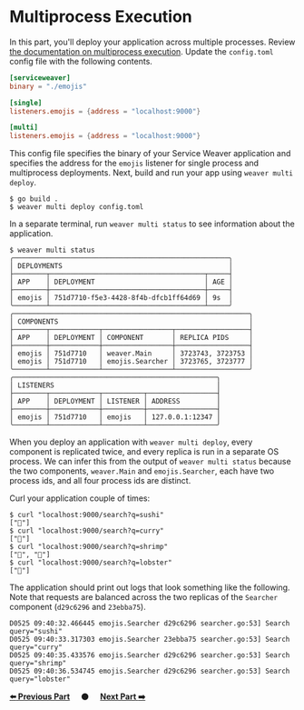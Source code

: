 # Multiprocess Execution

In this part, you'll deploy your application across multiple processes. Review
[the documentation on multiprocess execution][multiprocess]. Update the
`config.toml` config file with the following contents.

```toml
[serviceweaver]
binary = "./emojis"

[single]
listeners.emojis = {address = "localhost:9000"}

[multi]
listeners.emojis = {address = "localhost:9000"}
```

This config file specifies the binary of your Service Weaver application and
specifies the address for the `emojis` listener for single process and
multiprocess deployments. Next, build and run your app using `weaver multi
deploy`.

```
$ go build .
$ weaver multi deploy config.toml
```

In a separate terminal, run `weaver multi status` to see information about the
application.

```
$ weaver multi status
╭─────────────────────────────────────────────────────╮
│ DEPLOYMENTS                                         │
├────────┬──────────────────────────────────────┬─────┤
│ APP    │ DEPLOYMENT                           │ AGE │
├────────┼──────────────────────────────────────┼─────┤
│ emojis │ 751d7710-f5e3-4428-8f4b-dfcb1ff64d69 │ 9s  │
╰────────┴──────────────────────────────────────┴─────╯
╭──────────────────────────────────────────────────────────╮
│ COMPONENTS                                               │
├────────┬────────────┬─────────────────┬──────────────────┤
│ APP    │ DEPLOYMENT │ COMPONENT       │ REPLICA PIDS     │
├────────┼────────────┼─────────────────┼──────────────────┤
│ emojis │ 751d7710   │ weaver.Main     │ 3723743, 3723753 │
│ emojis │ 751d7710   │ emojis.Searcher │ 3723765, 3723777 │
╰────────┴────────────┴─────────────────┴──────────────────╯
╭──────────────────────────────────────────────────╮
│ LISTENERS                                        │
├────────┬────────────┬──────────┬─────────────────┤
│ APP    │ DEPLOYMENT │ LISTENER │ ADDRESS         │
├────────┼────────────┼──────────┼─────────────────┤
│ emojis │ 751d7710   │ emojis   │ 127.0.0.1:12347 │
╰────────┴────────────┴──────────┴─────────────────╯
```

When you deploy an application with `weaver multi deploy`, every component is
replicated twice, and every replica is run in a separate OS process. We can
infer this from the output of `weaver multi status` because the two components,
`weaver.Main` and `emojis.Searcher`, each have two process ids, and all four
process ids are distinct.

Curl your application couple of times:

```
$ curl "localhost:9000/search?q=sushi"
["🍣"]
$ curl "localhost:9000/search?q=curry"
["🍛"]
$ curl "localhost:9000/search?q=shrimp"
["🍤", "🦐"]
$ curl "localhost:9000/search?q=lobster"
["🦞"]
```

The application should print out logs that look something like the following.
Note that requests are balanced across the two replicas of the `Searcher`
component (`d29c6296` and `23ebba75`).

```
D0525 09:40:32.466445 emojis.Searcher d29c6296 searcher.go:53] Search query="sushi"
D0525 09:40:33.317303 emojis.Searcher 23ebba75 searcher.go:53] Search query="curry"
D0525 09:40:35.433576 emojis.Searcher d29c6296 searcher.go:53] Search query="shrimp"
D0525 09:40:36.534745 emojis.Searcher d29c6296 searcher.go:53] Search query="lobster"
```

[**:arrow_left: Previous Part**](../05)
&nbsp;&nbsp;&nbsp; :black_circle: &nbsp;&nbsp;&nbsp;
[**Next Part :arrow_right:**](../07)

[multiprocess]: https://serviceweaver.dev/docs.html#step-by-step-tutorial-multiprocess-execution
